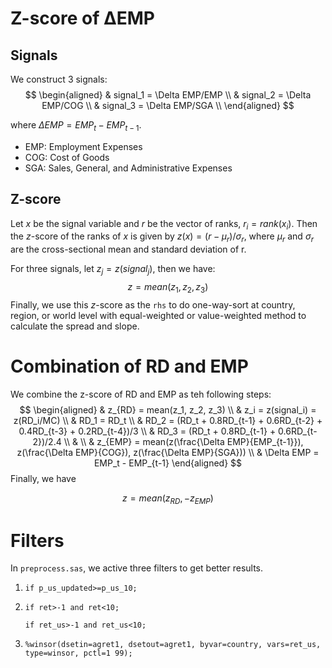 # Z-score of &Delta;EMP

## Signals 

We construct 3 signals:
$$
\begin{aligned}
& signal_1 = \Delta EMP/EMP \\
& signal_2 = \Delta EMP/COG \\
& signal_3 = \Delta EMP/SGA \\
\end{aligned}
$$

where $\Delta EMP = EMP_t - EMP_{t-1}$. 

* EMP: Employment Expenses
* COG: Cost of Goods
* SGA: Sales, General, and Administrative Expenses

## Z-score

Let $x$ be the signal variable and $r$ be the vector of ranks, $r_i = rank(x_i)$. Then the $z$-score of the ranks of $x$ is given by $z(x) = (r-\mu_r)/\sigma_r$, where $\mu_r$ and $\sigma_r$ are the cross-sectional mean and standard deviation of r.

For three signals, let $z_j = z(signal_j)$, then we have:
$$
z = mean(z_1, z_2, z_3)
$$
Finally, we use this $z$-score as the `rhs` to do one-way-sort at country, region, or world level with equal-weighted or value-weighted method to calculate the spread and slope.



# Combination of RD and EMP

We combine the z-score of RD and EMP as teh following steps:
$$
\begin{aligned}
& z_{RD} = mean(z_1, z_2, z_3) \\
& z_i = z(signal_i) = z(RD_i/MC) \\
& RD_1 = RD_t \\
& RD_2 = (RD_t + 0.8RD_{t-1} + 0.6RD_{t-2} + 0.4RD_{t-3} + 0.2RD_{t-4})/3 \\
& RD_3 = (RD_t + 0.8RD_{t-1} + 0.6RD_{t-2})/2.4 \\
& \\
& z_{EMP} = mean(z(\frac{\Delta EMP}{EMP_{t-1}}), z(\frac{\Delta EMP}{COG}), z(\frac{\Delta EMP}{SGA})) \\
& \Delta EMP = EMP_t - EMP_{t-1}
\end{aligned}
$$
Finally, we have

$$
z = mean(z_{RD}, -z_{EMP})
$$



# Filters

In `preprocess.sas`, we active three filters to get better results.

1. `if p_us_updated>=p_us_10;`

2. `if ret>-1 and ret<10;`

   `if ret_us>-1 and ret_us<10;`

3. `%winsor(dsetin=agret1, dsetout=agret1, byvar=country, vars=ret_us, type=winsor, pctl=1 99);`



### 